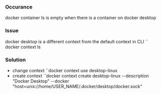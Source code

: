 ### Occurance
docker container ls is empty when there is a container on docker desktop
### Issue
docker desktop is a different context from the default context in CLI
`` docker context ls
### Solution
- change context ``docker context use desktop-linux
- create context ``docker context create desktop-linux --description "Docker Desktop" --docker "host=unix://home/USER_NAME/.docker/desktop/docker.sock"
